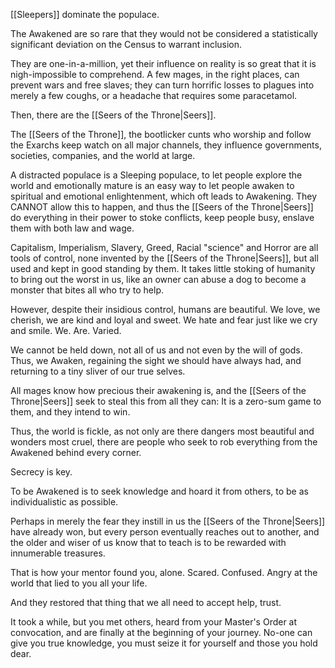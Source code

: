 [[Sleepers]] dominate the populace.

The Awakened are so rare that they would not be considered a statistically significant deviation on the Census to warrant inclusion.

They are one-in-a-million, yet their influence on reality is so great that it is nigh-impossible to comprehend. A few mages, in the right places, can prevent wars and free slaves; they can turn horrific losses to plagues into merely a few coughs, or a headache that requires some paracetamol.

Then, there are the [[Seers of the Throne|Seers]].

The [[Seers of the Throne]], the bootlicker cunts who worship and follow the Exarchs keep watch on all major channels, they influence governments, societies, companies, and the world at large.

A distracted populace is a Sleeping populace, to let people explore the world and emotionally mature is an easy way to let people awaken to spiritual and emotional enlightenment, which oft leads to Awakening. They CANNOT allow this to happen, and thus the [[Seers of the Throne|Seers]] do everything in their power to stoke conflicts, keep people busy, enslave them with both law and wage.

Capitalism, Imperialism, Slavery, Greed, Racial "science" and Horror are all tools of control, none invented by the [[Seers of the Throne|Seers]], but all used and kept in good standing by them.
It takes little stoking of humanity to bring out the worst in us, like an owner can abuse a dog to become a monster that bites all who try to help.

However, despite their insidious control, humans are beautiful. We love, we cherish, we are kind and loyal and sweet. We hate and fear just like we cry and smile.
We. Are. Varied.

We cannot be held down, not all of us and not even by the will of gods. Thus, we Awaken, regaining the sight we should have always had, and returning to a tiny sliver of our true selves.

All mages know how precious their awakening is, and the [[Seers of the Throne|Seers]] seek to steal this from all they can: It is a zero-sum game to them, and they intend to win.

Thus, the world is fickle, as not only are there dangers most beautiful and wonders most cruel, there are people who seek to rob everything from the Awakened behind every corner.

Secrecy is key.

To be Awakened is to seek knowledge and hoard it from others, to be as individualistic as possible.

Perhaps in merely the fear they instill in us the [[Seers of the Throne|Seers]] have already won, but every person eventually reaches out to another, and the older and wiser of us know that to teach is to be rewarded with innumerable treasures.

That is how your mentor found you, alone. Scared. Confused. Angry at the world that lied to you all your life.

And they restored that thing that we all need to accept help, trust.

It took a while, but you met others, heard from your Master's Order at convocation, and are finally at the beginning of your journey. No-one can give you true knowledge, you must seize it for yourself and those you hold dear.
